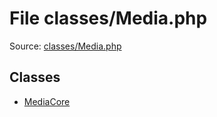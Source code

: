 File classes/Media.php
=========

Source: [classes/Media.php](https://github.com/PrestaShop/PrestaShop/blob/1.5.0.13/classes/Media.php)


Classes
-------

* [MediaCore](class.MediaCore.md)

